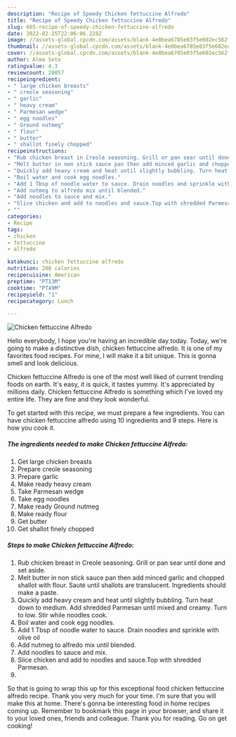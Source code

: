 ```yaml
---
description: "Recipe of Speedy Chicken fettuccine Alfredo"
title: "Recipe of Speedy Chicken fettuccine Alfredo"
slug: 665-recipe-of-speedy-chicken-fettuccine-alfredo
date: 2022-02-25T22:06:06.228Z
image: //assets-global.cpcdn.com/assets/blank-4e0bea6785e03f5e602ec562f230caae08da540cada707380b4fe1bbebba43da.png
thumbnail: //assets-global.cpcdn.com/assets/blank-4e0bea6785e03f5e602ec562f230caae08da540cada707380b4fe1bbebba43da.png
cover: //assets-global.cpcdn.com/assets/blank-4e0bea6785e03f5e602ec562f230caae08da540cada707380b4fe1bbebba43da.png
author: Alma Soto
ratingvalue: 4.3
reviewcount: 20057
recipeingredient:
- " large chicken breasts"
- " creole seasoning"
- " garlic"
- " heavy cream"
- " Parmesan wedge"
- " egg noodles"
- " Ground nutmeg"
- " flour"
- " butter"
- " shallot finely chopped"
recipeinstructions:
- "Rub chicken breast in Creole seasoning. Grill or pan sear until done and set aside."
- "Melt butter in non stick sauce pan then add minced garlic and chopped shallot with flour. Sauté until shallots are translucent. Ingredients should make a paste."
- "Quickly add heavy cream and heat until slightly bubbling. Turn heat down to medium. Add shredded Parmesan until mixed and creamy. Turn to low. Stir while noodles cook."
- "Boil water and cook egg noodles."
- "Add 1 Tbsp of noodle water to sauce. Drain noodles and sprinkle with olive oil"
- "Add nutmeg to alfredo mix until blended."
- "Add noodles to sauce and mix."
- "Slice chicken and add to noodles and sauce.Top with shredded Parmesan."
- ""
categories:
- Recipe
tags:
- chicken
- fettuccine
- alfredo

katakunci: chicken fettuccine alfredo 
nutrition: 208 calories
recipecuisine: American
preptime: "PT13M"
cooktime: "PT49M"
recipeyield: "1"
recipecategory: Lunch

---
```



![Chicken fettuccine Alfredo](//assets-global.cpcdn.com/assets/blank-4e0bea6785e03f5e602ec562f230caae08da540cada707380b4fe1bbebba43da.png)

Hello everybody, I hope you're having an incredible day today. Today, we're going to make a distinctive dish, chicken fettuccine alfredo. It is one of my favorites food recipes. For mine, I will make it a bit unique. This is gonna smell and look delicious.

Chicken fettuccine Alfredo is one of the most well liked of current trending foods on earth. It's easy, it is quick, it tastes yummy. It's appreciated by millions daily. Chicken fettuccine Alfredo is something which I've loved my entire life. They are fine and they look wonderful.




To get started with this recipe, we must prepare a few ingredients. You can have chicken fettuccine alfredo using 10 ingredients and 9 steps. Here is how you cook it.

<!--inarticleads1-->

##### The ingredients needed to make Chicken fettuccine Alfredo:

1. Get  large chicken breasts
1. Prepare  creole seasoning
1. Prepare  garlic
1. Make ready  heavy cream
1. Take  Parmesan wedge
1. Take  egg noodles
1. Make ready  Ground nutmeg
1. Make ready  flour
1. Get  butter
1. Get  shallot finely chopped




<!--inarticleads2-->

##### Steps to make Chicken fettuccine Alfredo:

1. Rub chicken breast in Creole seasoning. Grill or pan sear until done and set aside.
1. Melt butter in non stick sauce pan then add minced garlic and chopped shallot with flour. Sauté until shallots are translucent. Ingredients should make a paste.
1. Quickly add heavy cream and heat until slightly bubbling. Turn heat down to medium. Add shredded Parmesan until mixed and creamy. Turn to low. Stir while noodles cook.
1. Boil water and cook egg noodles.
1. Add 1 Tbsp of noodle water to sauce. Drain noodles and sprinkle with olive oil
1. Add nutmeg to alfredo mix until blended.
1. Add noodles to sauce and mix.
1. Slice chicken and add to noodles and sauce.Top with shredded Parmesan.
1. 




So that is going to wrap this up for this exceptional food chicken fettuccine alfredo recipe. Thank you very much for your time. I'm sure that you will make this at home. There's gonna be interesting food in home recipes coming up. Remember to bookmark this page in your browser, and share it to your loved ones, friends and colleague. Thank you for reading. Go on get cooking!
